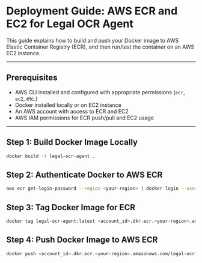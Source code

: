 
# Deployment Guide: AWS ECR and EC2 for Legal OCR Agent

This guide explains how to build and push your Docker image to AWS Elastic Container Registry (ECR), and then run/test the container on an AWS EC2 instance.

---

## Prerequisites

- AWS CLI installed and configured with appropriate permissions (`ecr`, `ec2`, etc.)
- Docker installed locally or on EC2 instance
- An AWS account with access to ECR and EC2
- AWS IAM permissions for ECR push/pull and EC2 usage

---

## Step 1: Build Docker Image Locally

```bash
docker build -t legal-ocr-agent .

```

## Step 2: Authenticate Docker to AWS ECR

```bash
aws ecr get-login-password --region <your-region> | docker login --username AWS --password-stdin <account_id>.dkr.ecr.<your-region>.amazonaws.com
```

##  Step 3: Tag Docker Image for ECR

```bash 
docker tag legal-ocr-agent:latest <account_id>.dkr.ecr.<your-region>.amazonaws.com/legal-ocr-agent:latest
```

## Step 4: Push Docker Image to AWS ECR

```bash
docker push <account_id>.dkr.ecr.<your-region>.amazonaws.com/legal-ocr-agent:latest
```
